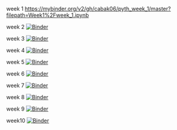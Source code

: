  week 1  https://mybinder.org/v2/gh/cabak06/pyth_week_1/master?filepath=Week1%2Fweek_1.ipynb
 
 week 2 [![Binder](https://mybinder.org/badge_logo.svg)](https://mybinder.org/v2/gh/cabak06/pyth_week_1/master?filepath=week_2)
 
 week 3 [![Binder](https://mybinder.org/badge_logo.svg)](https://mybinder.org/v2/gh/cabak06/pyth_week_1/master?filepath=week_3)
 
 week 4 [![Binder](https://mybinder.org/badge_logo.svg)](https://mybinder.org/v2/gh/cabak06/pyth_week_1/master?filepath=week_4)
 
 week 5 [![Binder](https://mybinder.org/badge_logo.svg)](https://mybinder.org/v2/gh/cabak06/pyth_week_1/master?filepath=week_5)
 
 week 6 [![Binder](https://mybinder.org/badge_logo.svg)](https://mybinder.org/v2/gh/cabak06/pyth_week_1/master?filepath=week_6)
  
 week 7 [![Binder](https://mybinder.org/badge_logo.svg)](https://mybinder.org/v2/gh/cabak06/pyth_week_1/master?filepath=week_7)
 
 week 8 [![Binder](https://mybinder.org/badge_logo.svg)](https://mybinder.org/v2/gh/cabak06/pyth_week_1/master?filepath=week_8)

 week 9 [![Binder](https://mybinder.org/badge_logo.svg)](https://mybinder.org/v2/gh/cabak06/pyth_week_1/HEAD?filepath=week_9)

week10 [![Binder](https://mybinder.org/badge_logo.svg)](https://mybinder.org/v2/gh/cabak06/pyth_week_1/HEAD?filepath=week_10)
